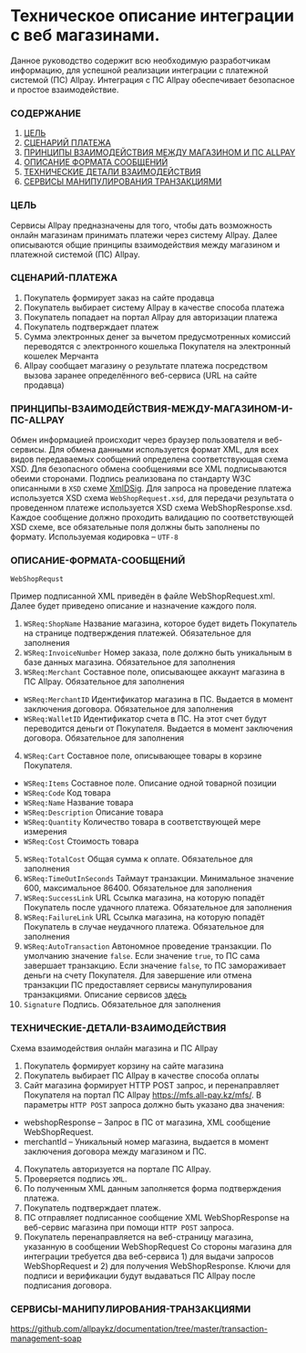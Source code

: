 # Техническое описание интеграции с веб магазинами.

Данное руководство содержит всю необходимую разработчикам информацию, для успешной реализации интеграции с платежной системой (ПС) Allpay. Интеграция c ПС Allpay обеспечивает безопасное и простое взаимодействие.

### СОДЕРЖАНИЕ

1. [ЦЕЛЬ](#ЦЕЛЬ)
1. [СЦЕНАРИЙ ПЛАТЕЖА](СЦЕНАРИЙ-ПЛАТЕЖА)
1. [ПРИНЦИПЫ ВЗАИМОДЕЙСТВИЯ МЕЖДУ МАГАЗИНОМ И ПС ALLPAY](ПРИНЦИПЫ-ВЗАИМОДЕЙСТВИЯ-МЕЖДУ-МАГАЗИНОМ-И-ПС-ALLPAY)
1. [ОПИСАНИЕ ФОРМАТА СООБЩЕНИЙ](ОПИСАНИЕ-ФОРМАТА-СООБЩЕНИЙ)
1. [ТЕХНИЧЕСКИЕ ДЕТАЛИ ВЗАИМОДЕЙСТВИЯ](ТЕХНИЧЕСКИЕ-ДЕТАЛИ-ВЗАИМОДЕЙСТВИЯ)
1. [СЕРВИСЫ МАНИПУЛИРОВАНИЯ ТРАНЗАКЦИЯМИ](СЕРВИСЫ-МАНИПУЛИРОВАНИЯ-ТРАНЗАКЦИЯМИ)


### ЦЕЛЬ

Сервисы Allpay предназначены для того, чтобы дать возможность онлайн магазинам принимать платежи через систему Allpay. Далее описываются общие принципы взаимодействия между магазином и платежной системой (ПС) Allpay.

### СЦЕНАРИЙ-ПЛАТЕЖА

1. Покупатель формирует заказ на сайте продавца
2. Покупатель выбирает систему Allpay в качестве способа платежа
3. Покупатель попадает на портал Allpay для авторизации платежа
4. Покупатель подтверждает платеж
5. Сумма электронных денег за вычетом предусмотренных комиссий переводятся с электронного кошелька Покупателя на электронный кошелек Мерчанта 
6. Allpay сообщает магазину о результате платежа посредством вызова заранее определённого веб-сервиса (URL на сайте продавца)

### ПРИНЦИПЫ-ВЗАИМОДЕЙСТВИЯ-МЕЖДУ-МАГАЗИНОМ-И-ПС-ALLPAY

Обмен информацией происходит через браузер пользователя и веб-сервисы. Для обмена данными используется формат XML, для всех видов передаваемых сообщений определена соответствующая схема XSD. Для безопасного обмена сообщениями все XML подписываются обеими сторонами. Подпись реализована по стандарту W3C описанными в `XSD` схеме [XmlDSig](https://www.w3.org/TR/xmldsig-core/).
Для запроса на проведение платежа используется XSD схема `WebShopRequest.xsd`, для передачи результата о проведенном платеже используется XSD схема WebShopResponse.xsd. Каждое сообщение должно проходить валидацию по соответствующей XSD схеме, все обязательные поля должны быть заполнены по формату.
Используемая кодировка – `UTF-8`

### ОПИСАНИЕ-ФОРМАТА-СООБЩЕНИЙ

`WebShopRequst`

Пример подписанной XML приведён в файле WebShopRequest.xml. Далее будет приведено описание и назначение каждого поля.

1. `WSReq:ShopName` Название магазина, которое будет видеть Покупатель на странице подтверждения платежей. Обязательное для заполнения
2. `WSReq:InvoiceNumber` Номер заказа, поле должно быть уникальным в базе данных магазина. Обязательное для заполнения
3. `WSReq:Merchant` Составное поле, описывающее аккаунт магазина в ПС Allpay. Обязательное для заполнения 
 * `WSReq:MerchantID` Идентификатор магазина в ПС. Выдается в момент заключения договора. Обязательное для заполнения
 * `WSReq:WalletID` Идентификатор счета в ПС. На этот счет будут переводится деньги от Покупателя. Выдается в момент заключения договора. Обязательное для заполнения
4. `WSReq:Cart` Составное поле, описывающее товары в корзине Покупателя.
 * `WSReq:Items` Составное поле. Описание одной товарной позиции
 * `WSReq:Code` Код товара 
 * `WSReq:Name` Название товара 
 * `WSReq:Description` Описание товара
 * `WSReq:Quantity` Количество товара в соответствующей мере измерения
 * `WSReq:Cost` Стоимость товара
5. `WSReq:TotalCost` Общая сумма к оплате. Обязательное для заполнения
6. `WSReq:TimeOutInSeconds` Таймаут транзакции. Минимальное значение 600, максимальное 86400. Обязательное для заполнения
6. `WSReq:SuccessLink` URL Ссылка магазина, на которую попадёт Покупатель после удачного платежа. Обязательное для заполнения
7. `WSReq:FailureLink` URL Ссылка магазина, на которую попадёт Покупатель в случае неудачного платежа. Обязательное для заполнения
8. `WSReq:AutoTransaction` Автономное проведение транзакции. По умолчанию значение `false`. Если значение `true`, то ПС сама завершает транзакцию. Если значение `false`, то ПС замораживает деньги на счету Покупателя. Для завершение или отмена транзакции ПС предоставляет сервисы манупулирования транзакциями. Описание сервисов [здесь](https://github.com/allpaykz/documentation/tree/master/transaction-management-soap])
8. `Signature` Подпись. Обязательное для заполнения

### ТЕХНИЧЕСКИЕ-ДЕТАЛИ-ВЗАИМОДЕЙСТВИЯ

Схема взаимодействия онлайн магазина и ПС Allpay

1. Покупатель формирует корзину на сайте магазина
2. Покупатель выбирает ПС Allpay в качестве способа оплаты 
3. Сайт магазина формирует HTTP POST запрос, и перенаправляет Покупателя на портал ПС Allpay https://mfs.all-pay.kz/mfs/. В параметры `HTTP POST` запроса должно быть указано два значения:
 * webshopResponse – Запрос в ПС от магазина, XML сообщение WebShopRequest.
 * merchantId – Уникальный номер магазина, выдается в момент заключения договора между магазином и ПС.
4. Покупатель авторизуется на портале ПС Allpay.
6. Проверяется подпись `XML`.
7. По полученным XML данным заполняется форма подтверждения платежа.
8. Покупатель подтверждает платеж.
10. ПС отправляет подписанное сообщение XML WebShopResponse на веб-сервис магазина при помощи `HTTP POST` запроса.
11. Покупатель перенаправляется на веб-страницу магазина, указанную в сообщении WebShopRequest
Со стороны магазина для интеграции требуется два веб-сервиса 1) для выдачи запросов WebShopRequest и 2) для получения WebShopResponse.
Ключи для подписи и верификации будут выдаваться ПС Allpay после подписания договора.

### СЕРВИСЫ-МАНИПУЛИРОВАНИЯ-ТРАНЗАКЦИЯМИ

https://github.com/allpaykz/documentation/tree/master/transaction-management-soap
